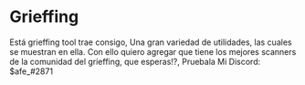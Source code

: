 # Grieffing
Está grieffing tool trae consigo, Una gran variedad de utilidades, las cuales se muestran en ella.
Con ello quiero agregar que tiene los mejores scanners de la comunidad del grieffing, que esperas!?, Pruebala 
Mi Discord: $afe_#2871
